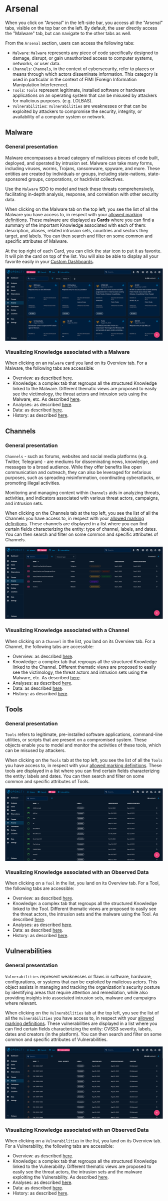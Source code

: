 # Arsenal

When you click on "Arsenal" in the left-side bar, you access all the "Arsenal" tabs, visible on the top bar on the left. By default, the user directly access the "Malware" tab, but can navigate to the other tabs as well.

From the `Arsenal` section, users can access the following tabs:

- `Malware`: `Malware` represents any piece of code specifically designed to damage, disrupt, or gain unauthorized access to computer systems, networks, or user data.
- `Channels`: `Channels`, in the context of cybersecurity, refer to places or means through which actors disseminate information. This category is used in particular in the context of FIMI (Foreign Information Manipulation Interference). 
- `Tools`: `Tools` represent legitimate, installed software or hardware applications on an operating system that can be misused by attackers for malicious purposes. (e.g. LOLBAS).
- `Vulnerabilities`: `Vulnerabilities` are weaknesses or that can be exploited by attackers to compromise the security, integrity, or availability of a computer system or network.


## Malware

### General presentation

Malware encompasses a broad category of malicious pieces of code built, deployed, and operated by intrusion set. Malware can take many forms, including viruses, worms, Trojans, ransomware, spyware, and more. These entities are created by individuals or groups, including state-nations, state-sponsored groups, corporations, or hacktivist collectives.

Use the `Malware` SDO to model and track these threats comprehensively, facilitating in-depth analysis, response, and correlation with other security data.

When clicking on the Malware tab on the top left, you see the list of all the Malware you have access to, in respect with your [allowed marking definitions](../administration/users.md). These malware are displayed as **Cards** where you can find a summary of the important Knowledge associated with each of them: description, aliases, related intrusion sets, countries and sectors they target, and labels. You can then search and filter on some common and specific attributes of Malware.

At the top right of each Card, you can click the star icon to put it as favorite. It will pin the card on top of the list. You will also be able to display all your favorite easily in your [Custom Dashboards](dashboards.md).

![The Malware cards](assets/malware_cards_view.png)

### Visualizing Knowledge associated with a Malware

When clicking on an `Malware` card you land on its Overview tab. For a Malware, the following tabs are accessible:

- Overview: as described [here](overview.md#overview-section).
- Knowledge: a complex tab that regroups all the structured Knowledge linked to the Malware. Different thematic views are proposed to easily see the victimology, the threat actors and intrusion sets using the Malware, etc. As described [here](overview.md#knowledge-section).
- Analyses: as described [here](overview.md#analyses-section).
- Data: as described [here](overview.md#data-section).
- History: as described [here](overview.md#history-section).


## Channels

### General presentation

`Channels` - such as forums, websites and social media platforms (e.g. Twitter, Telegram) - are mediums for disseminating news, knowledge, and messages to a broad audience. While they offer benefits like open communication and outreach, they can also be leveraged for nefarious purposes, such as spreading misinformation, coordinating cyberattacks, or promoting illegal activities. 

Monitoring and managing content within `Channels` aids in analyzing threats, activities, and indicators associated with various threat actors, campaigns, and intrusion sets.

When clicking on the Channels tab at the top left, you see the list of all the Channels you have access to, in respect with your [allowed marking definitions](../administration/users.md). These channels are displayed in a list where you can find certain fields characterizing the entity: type of channel, labels, and dates. You can then search and filter on some common and specific attributes of Channels.

![Channels list](assets/channels_list_view.png)

### Visualizing Knowledge associated with a Channel

When clicking on a `Channel` in the list, you land on its Overview tab. For a Channel, the following tabs are accessible:

- Overview: as described [here](overview.md#overview-section).
- Knowledge: a complex tab that regroups all the structured Knowledge linked to the Channel. Different thematic views are proposed to easily see the victimology, the threat actors and intrusion sets using the Malware, etc. As described [here](overview.md#knowledge-section).
- Analyses: as described [here](overview.md#analyses-section).
- Data: as described [here](overview.md#data-section).
- History: as described [here](overview.md#history-section).


## Tools

### General presentation

`Tools` refers to legitimate, pre-installed software applications, command-line utilities, or scripts that are present on a compromised system. These objects enable you to model and monitor the activities of these tools, which can be misused by attackers.

When clicking on the `Tools` tab at the top left, you see the list of all the `Tools` you have access to, in respect with your [allowed marking definitions](../administration/users.md). These tools are displayed in a list where you can find certain fields characterizing the entity: labels and dates. You can then search and filter on some common and specific attributes of Tools.

![Tools list](assets/tools_list_view.png)

### Visualizing Knowledge associated with an Observed Data

When clicking on a `Tool` in the list, you land on its Overview tab. For a Tool, the following tabs are accessible:

- Overview: as described [here](overview.md#overview-section).
- Knowledge: a complex tab that regroups all the structured Knowledge linked to the Tool. Different thematic views are proposed to easily see the threat actors, the intrusion sets and the malware using the Tool. As described [here](overview.md#knowledge-section).
- Analyses: as described [here](overview.md#analyses-section).
- Data: as described [here](overview.md#data-section).
- History: as described [here](overview.md#history-section).


## Vulnerabilities

### General presentation

`Vulnerabilities` represent weaknesses or flaws in software, hardware, configurations, or systems that can be exploited by malicious actors. This object assists in managing and tracking the organization's security posture by identifying areas that require attention and remediation, while also providing insights into associated intrusion sets, malware and campaigns where relevant.

When clicking on the `Vulnerabilities` tab at the top left, you see the list of all the `Vulnerabilities` you have access to, in respect with your [allowed marking definitions](../administration/users.md). These vulnerabilities are displayed in a list where you can find certain fields characterizing the entity: CVSS3 severity, labels, dates and creators (in the platform). You can then search and filter on some common and specific attributes of Vulnerabilities.

![Vulnerabilities list](assets/vulnerabilities_list_view.png)

### Visualizing Knowledge associated with an Observed Data

When clicking on a `Vulnerabilities` in the list, you land on its Overview tab. For a Vulnerability, the following tabs are accessible:

- Overview: as described [here](overview.md#overview-section).
- Knowledge: a complex tab that regroups all the structured Knowledge linked to the Vulnerability. Different thematic views are proposed to easily see the threat actors, the intrusion sets and the malware exploiting the Vulnerability. As described [here](overview.md#knowledge-section).
- Analyses: as described [here](overview.md#analyses-section).
- Data: as described [here](overview.md#data-section).
- History: as described [here](overview.md#history-section).